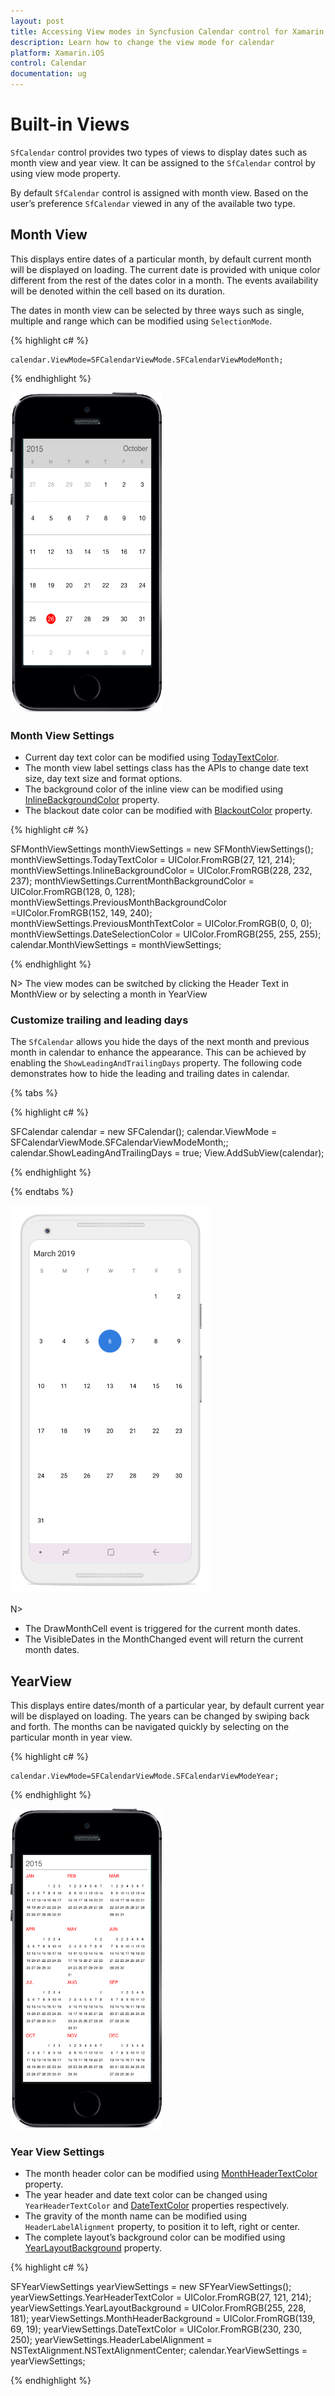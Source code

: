 ```yaml
---
layout: post
title: Accessing View modes in Syncfusion Calendar control for Xamarin.iOS
description: Learn how to change the view mode for calendar
platform: Xamarin.iOS
control: Calendar
documentation: ug
---
```


# Built-in Views

`SfCalendar` control provides two types of views to display dates such as month view and year view. It can be assigned to the `SfCalendar` control by using view mode property.

By default `SfCalendar` control is assigned with month view. Based on the user’s preference `SfCalendar` viewed in any of the available two type.

## Month View

This displays entire dates of a particular month, by default current month will be displayed on loading. The current date is provided with unique color different from the rest of the dates color in a month. The events availability will be denoted within the cell based on its duration.

The dates in month view can be selected by three ways such as single, multiple and range which can be modified using `SelectionMode`.

{% highlight c# %}

	calendar.ViewMode=SFCalendarViewMode.SFCalendarViewModeMonth;

{% endhighlight %}

![Month View in Xamarin.iOS Calendar](images/xamarin.ios-calendar-month_view.png)                                        


### Month View Settings

* Current day text color can be modified using [TodayTextColor](https://help.syncfusion.com/cr/cref_files/xamarin-ios/sfcalendar/Syncfusion.SfCalendar.iOS~Syncfusion.SfCalendar.iOS.SFMonthViewSettings~TodayTextColor.html). 
* The month view label settings class has the APIs to change date text size, day text size and format options. 
* The background color of the inline view can be modified using [InlineBackgroundColor](https://help.syncfusion.com/cr/cref_files/xamarin-ios/sfcalendar/Syncfusion.SfCalendar.iOS~Syncfusion.SfCalendar.iOS.SFMonthViewSettings~InlineBackgroundColor.html) property.
* The blackout date color can be modified with [BlackoutColor](https://help.syncfusion.com/cr/cref_files/xamarin-ios/sfcalendar/Syncfusion.SfCalendar.iOS~Syncfusion.SfCalendar.iOS.SFMonthViewSettings~BlackoutColor.html) property.

{% highlight c# %}

SFMonthViewSettings monthViewSettings = new SFMonthViewSettings();
monthViewSettings.TodayTextColor = UIColor.FromRGB(27, 121, 214);
monthViewSettings.InlineBackgroundColor = UIColor.FromRGB(228, 232, 237);
monthViewSettings.CurrentMonthBackgroundColor = UIColor.FromRGB(128, 0, 128);
monthViewSettings.PreviousMonthBackgroundColor =UIColor.FromRGB(152, 149, 240);
monthViewSettings.PreviousMonthTextColor = UIColor.FromRGB(0, 0, 0);
monthViewSettings.DateSelectionColor = UIColor.FromRGB(255, 255, 255);
calendar.MonthViewSettings = monthViewSettings;
	
{% endhighlight %}

N> The view modes can be switched by clicking the Header Text in MonthView or by selecting a month in YearView

### Customize trailing and leading days

The `SfCalendar` allows you hide the days of the next month and previous month in calendar to enhance the appearance. This can be achieved by enabling the `ShowLeadingAndTrailingDays` property. The following code demonstrates how to hide the leading and trailing dates in calendar.

{% tabs %}

{% highlight c# %}

SFCalendar calendar = new SFCalendar();
calendar.ViewMode = SFCalendarViewMode.SFCalendarViewModeMonth;;
calendar.ShowLeadingAndTrailingDays = true;
View.AddSubView(calendar);

{% endhighlight %}

{% endtabs %}

![Month View in Xamarin.iOS Calendar](images/Xamarin.iOS-Calendar-HideLeadingTrailingDates.png)

N>
* The DrawMonthCell event is triggered for the current month dates.
* The VisibleDates in the MonthChanged event will return the current month dates.


## YearView

This displays entire dates/month of a particular year, by default current year will be displayed on loading. The years can be changed by swiping back and forth. The months can be navigated quickly by selecting on the particular month in year view.

{% highlight c# %}

	calendar.ViewMode=SFCalendarViewMode.SFCalendarViewModeYear;
	
{% endhighlight %}

![Year View in Xamarin.iOS Calendar](images/xamarin.ios-calendar-year_view.png)                                        


### Year View Settings

* The month header color can be modified using [MonthHeaderTextColor](https://help.syncfusion.com/cr/cref_files/xamarin-ios/sfcalendar/Syncfusion.SfCalendar.iOS~Syncfusion.SfCalendar.iOS.SFYearViewSettings~MonthHeaderTextColor.html) property.
* The year header and date text color can be changed using `YearHeaderTextColor` and [DateTextColor](https://help.syncfusion.com/cr/cref_files/xamarin-ios/sfcalendar/Syncfusion.SfCalendar.iOS~Syncfusion.SfCalendar.iOS.SFYearCell~DatetextColor.html) properties respectively.
* The gravity of the month name can be modified using `HeaderLabelAlignment` property, to position it to left, right or center. 
* The complete layout’s background color can be modified using [YearLayoutBackground](https://help.syncfusion.com/cr/cref_files/xamarin-ios/sfcalendar/Syncfusion.SfCalendar.iOS~Syncfusion.SfCalendar.iOS.SFYearViewSettings~YearLayoutBackground.html) property.

{% highlight c# %}

SFYearViewSettings yearViewSettings = new SFYearViewSettings();
yearViewSettings.YearHeaderTextColor = UIColor.FromRGB(27, 121, 214);
yearViewSettings.YearLayoutBackground = UIColor.FromRGB(255, 228, 181);
yearViewSettings.MonthHeaderBackground = UIColor.FromRGB(139, 69, 19);
yearViewSettings.DateTextColor = UIColor.FromRGB(230, 230, 250);
yearViewSettings.HeaderLabelAlignment = NSTextAlignment.NSTextAlignmentCenter;
calendar.YearViewSettings = yearViewSettings;

{% endhighlight %}


